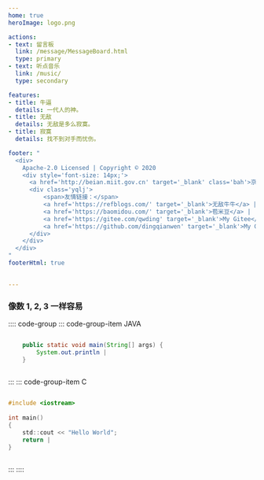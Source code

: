 ```yaml
---
home: true
heroImage: logo.png

actions:
- text: 留言板
  link: /message/MessageBoard.html
  type: primary
- text: 听点音乐
  link: /music/
  type: secondary

features:
- title: 牛逼
  details: 一代人的神。
- title: 无敌
  details: 无敌是多么寂寞。
- title: 寂寞
  details: 找不到对手而忧伤。

footer: "
  <div>
    Apache-2.0 Licensed | Copyright © 2020
    <div style='font-size: 14px;'>
      <a href='http://beian.miit.gov.cn' target='_blank' class='bah'>京ICP备2020034246号-2</a>
      <div class='yqlj'>
          <span>友情链接：</span>
          <a href='https://refblogs.com/' target='_blank'>无敌牛牛</a> |
          <a href='https://baomidou.com/' target='_blank'>苞米豆</a> |
          <a href='https://gitee.com/qwding' target='_blank'>My Gitee</a> |
          <a href='https://github.com/dingqianwen' target='_blank'>My GitHub</a>
      </div>
    </div>
  </div>
"
footerHtml: true
 

---
```



###  像数 1, 2, 3 一样容易

:::: code-group
::: code-group-item JAVA
```java

    public static void main(String[] args) {
        System.out.println |
    }
    
```
:::
::: code-group-item C
```c

#include <iostream>
 
int main()
{
    std::cout << "Hello World";
    return |
}
    
```
:::
::::


<br>

<!-- <audio style="width: 340px;height: 50px;position: fixed;top: 80%;margin:0 auto;left: 0;right: 0;z-index: 9999999" 
autoplay="autoplay" type="天马座幻想" src="https://oss-xuxin.oss-cn-beijing.aliyuncs.com/blog/music/MAKE-UP%2C%E5%B1%B1%E7%94%B0%E4%BF%A1%E5%A4%AB%20-%20%E3%83%9A%E3%82%AC%E3%82%B5%E3%82%B9%E5%B9%BB%E6%83%B3.mp3"
controls="controls"></audio> -->

<script type="text/javascript">
    console.log("%c只要一步一步一步的往上爬！", "color:green;font-size:18px;font-weight:blod");
</script>

<AdsbyGoogle slot="1776130802"/>
